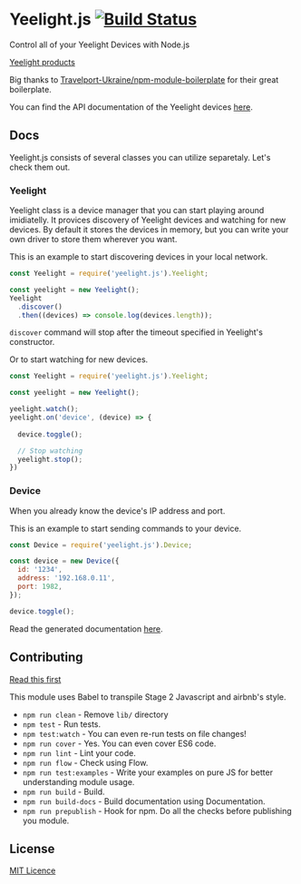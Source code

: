 # Yeelight.js [![Build Status](https://travis-ci.org/kbariotis/yeelight.js.svg?branch=master)](https://travis-ci.org/kbariotis/yeelight.js)
Control all of your Yeelight Devices with Node.js

[Yeelight products](https://www.yeelight.com/)

Big thanks to [Travelport-Ukraine/npm-module-boilerplate](https://github.com/Travelport-Ukraine/npm-module-boilerplate) 
for their great boilerplate.

You can find the API documentation of the Yeelight devices 
[here](http://www.yeelight.com/download/Yeelight_Inter-Operation_Spec.pdf).

## Docs

Yeelight.js consists of several classes you can utilize separetaly. Let's
check them out.

### Yeelight
Yeelight class is a device manager that you can start playing around
imidiatelly. It provices discovery of Yeelight devices and watching for 
new devices. By default it stores the devices in memory, but you can
write your own driver to store them wherever you want.

This is an example to start discovering devices in your local network.
```js
const Yeelight = require('yeelight.js').Yeelight;

const yeelight = new Yeelight();
Yeelight
  .discover()
  .then((devices) => console.log(devices.length));
```

`discover` command will stop after the timeout specified in Yeelight's 
constructor.

Or to start watching for new devices.
```js
const Yeelight = require('yeelight.js').Yeelight;

const yeelight = new Yeelight();

yeelight.watch();
yeelight.on('device', (device) => {
  
  device.toggle();

  // Stop watching  
  yeelight.stop();
})
```

### Device
When you already know the device's IP address and port.

This is an example to start sending commands to your device.
```js
const Device = require('yeelight.js').Device;

const device = new Device({
  id: '1234',
  address: '192.168.0.11',
  port: 1982,
});

device.toggle();
```

Read the generated documentation [here](https://github.com/kbariotis/yeelight.js/blob/master/DOCS.md).

## Contributing

[Read this first](https://github.com/kbariotis/yeelight.js/blob/master/CONTRIBUTING.md)

This module uses Babel to transpile Stage 2 Javascript and airbnb's style.

- `npm run clean` - Remove `lib/` directory
- `npm test` - Run tests.
- `npm test:watch` - You can even re-run tests on file changes!
- `npm run cover` - Yes. You can even cover ES6 code.
- `npm run lint` - Lint your code.
- `npm run flow` - Check using Flow.
- `npm run test:examples` - Write your examples on pure JS for better understanding module usage.
- `npm run build` - Build.
- `npm run build-docs` - Build documentation using Documentation.
- `npm run prepublish` - Hook for npm. Do all the checks before publishing you module.

## License
[MIT Licence](https://github.com/kbariotis/yeelight.js/blob/master/LICENCE)
